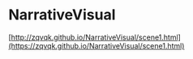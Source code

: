 # NarrativeVisual

[http://zqvqk.github.io/NarrativeVisual/scene1.html](https://zqvqk.github.io/NarrativeVisual/scene1.html)
